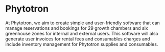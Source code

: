 # Phytotron
At Phytotron, we aim to create simple and user-friendly software that can manage reservations and bookings for 29 growth chambers and six greenhouse zones for internal and external users. This software will also generate user invoices for rental fees and consumables charges and include inventory management for Phytotron supplies and consumables.
